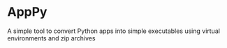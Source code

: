 # AppPy
A simple tool to convert Python apps into simple executables using virtual environments and zip archives
